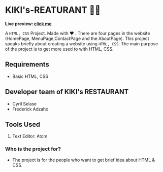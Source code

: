 # KIKI's-REATURANT 👨‍🍳

**Live preview: [click me](https://cyril-mp.github.io/KIKI-s-RESTAURANT/)**


A `HTML, CSS` Project. Made with ♥ . There are four pages in the website (HomePage, MenuPage,ContactPage and the AboutPage). This project speaks briefly about creating a website using `HTML, CSS`. The main purpose of the project is to get more used to with HTML, CSS.

## Requirements

- Basic HTML, CSS

## Developer team of KIKI's RESTAURANT

- Cyril Selase
- Frederick Adzaho

## Tools Used
1. Text Editor: Atom


### Who is the project for?

- The project is for the people who want to get brief idea about HTML & CSS.
